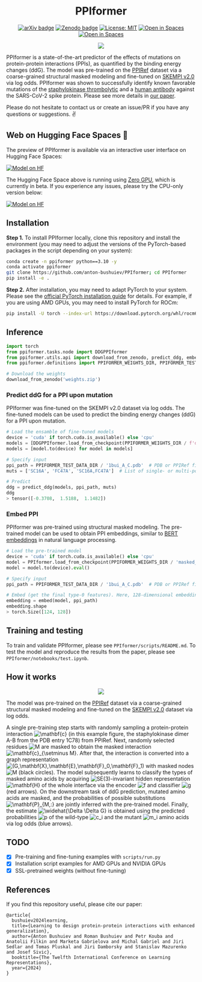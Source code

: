 <div align="center">

# PPIformer

[![arXiv badge](https://img.shields.io/badge/arXiv-2310.18515-b31b1b.svg)](https://arxiv.org/abs/2310.18515)
[![Zenodo badge](https://zenodo.org/badge/DOI/10.5281/zenodo.12789167.svg)](https://doi.org/10.5281/zenodo.12789167)
[![License: MIT](https://img.shields.io/badge/License-MIT-yellow.svg)](https://opensource.org/licenses/MIT)
[![Open in Spaces](https://huggingface.co/datasets/huggingface/badges/resolve/main/open-in-hf-spaces-sm-dark.svg)](https://huggingface.co/spaces/anton-bushuiev/PPIformer)
[![Open in Spaces](https://huggingface.co/datasets/huggingface/badges/resolve/main/open-in-hf-spaces-sm-dark.svg)](https://huggingface.co/spaces/anton-bushuiev/PPIformer-CPU)

</div>

<p align="center">
  <img src="assets/readme-dimer-close-up.png"/>
</p>

PPIformer is a state-of-the-art predictor of the effects of mutations on protein-protein interactions (PPIs), as quantified by the binding energy changes (ddG). The model was pre-trained on the [PPIRef](https://github.com/anton-bushuiev/PPIRef) dataset via a coarse-grained structural masked modeling and fine-tuned on [SKEMPI v2.0](https://life.bsc.es/pid/skempi2) via log odds. PPIformer was shown to successfully identify known favorable mutations of the [staphylokinase thrombolytic](https://pubmed.ncbi.nlm.nih.gov/10942387/) and a [human antibody](https://www.pnas.org/doi/10.1073/pnas.2122954119) against the SARS-CoV-2 spike protein. Please see more details in [our paper](https://arxiv.org/abs/2310.18515).

Please do not hesitate to contact us or create an issue/PR if you have any questions or suggestions. ✌️

## Web on Hugging Face Spaces 🤗

The preview of PPIformer is available via an interactive user interface on Hugging Face Spaces:

[![Model on HF](https://huggingface.co/datasets/huggingface/badges/resolve/main/model-on-hf-lg-dark.svg)](https://huggingface.co/spaces/anton-bushuiev/PPIformer)

The Hugging Face Space above is running using [Zero GPU](https://huggingface.co/zero-gpu-explorers), which is currently in beta. If you experience any issues, please try the CPU-only version below:

[![Model on HF](https://huggingface.co/datasets/huggingface/badges/resolve/main/model-on-hf-lg-dark.svg)](https://huggingface.co/spaces/anton-bushuiev/PPIformer-CPU)

## Installation

**Step 1.** To install PPIformer locally, clone this repository and install the environment (you may need to adjust the versions of the PyTorch-based packages in the script depending on your system):

```bash
conda create -n ppiformer python==3.10 -y
conda activate ppiformer
git clone https://github.com/anton-bushuiev/PPIformer; cd PPIformer
pip install -e .
```

**Step 2.** After installation, you may need to adapt PyTorch to your system. Please see the [official PyTorch
installation guide](https://pytorch.org/get-started/locally/) for details. For example, if you are using AMD GPUs, you may need to install PyTorch for ROCm:

```bash
pip install -U torch --index-url https://download.pytorch.org/whl/rocm6.0
```

## Inference

```python
import torch
from ppiformer.tasks.node import DDGPPIformer
from ppiformer.utils.api import download_from_zenodo, predict_ddg, embed
from ppiformer.definitions import PPIFORMER_WEIGHTS_DIR, PPIFORMER_TEST_DATA_DIR

# Download the weights
download_from_zenodo('weights.zip')
```

### Predict ddG for a PPI upon mutation

PPIformer was fine-tuned on the SKEMPI v2.0 dataset via log odds. The fine-tuned models can be used to predict the binding energy changes (ddG) for a PPI upon mutation.

```python
# Load the ensamble of fine-tuned models
device = 'cuda' if torch.cuda.is_available() else 'cpu'
models = [DDGPPIformer.load_from_checkpoint(PPIFORMER_WEIGHTS_DIR / f'ddg_regression/{i}.ckpt', map_location=torch.device('cpu')).eval() for i in range(3)]
models = [model.to(device) for model in models]

# Specify input
ppi_path = PPIFORMER_TEST_DATA_DIR / '1bui_A_C.pdb'  # PDB or PPIRef file (see https://ppiref.readthedocs.io/en/latest/extracting_ppis.html)
muts = ['SC16A', 'FC47A', 'SC16A,FC47A']  # List of single- or multi-point mutations

# Predict
ddg = predict_ddg(models, ppi_path, muts)
ddg
> tensor([-0.3708,  1.5188,  1.1482])
```

### Embed PPI

PPIformer was pre-trained using structural masked modeling. The pre-trained model can be used to obtain PPI embeddings, similar to [BERT embeddings](https://arxiv.org/abs/1810.04805) in natural language processing.

```python
# Load the pre-trained model
device = 'cuda' if torch.cuda.is_available() else 'cpu'
model = PPIformer.load_from_checkpoint(PPIFORMER_WEIGHTS_DIR / 'masked_modeling.ckpt', map_location=torch.device('cpu'))
model = model.to(device).eval()

# Specify input
ppi_path = PPIFORMER_TEST_DATA_DIR / '1bui_A_C.pdb'  # PDB or PPIRef file (see https://ppiref.readthedocs.io/en/latest/extracting_ppis.html)

# Embed (get the final type-0 features). Here, 128-dimensional embedding for each of 124 amino acids in the PPI
embedding = embed(model, ppi_path)
embedding.shape
> torch.Size([124, 128])
```

## Training and testing

To train and validate PPIformer, please see `PPIformer/scripts/README.md`. To test the model and reproduce the results from the paper, please see `PPIformer/notebooks/test.ipynb`.

## How it works

<p align="center">
  <img src="assets/readme-architecture.png"/>
</p>

The model was pre-trained on the [PPIRef](https://github.com/anton-bushuiev/PPIRef) dataset via a coarse-grained structural masked modeling and fine-tuned on the [SKEMPI v2.0](https://life.bsc.es/pid/skempi2) dataset via log odds. 

A single pre-training step starts with randomly sampling a protein-protein interaction <img src="https://latex.codecogs.com/gif.latex?\mathbf{c}" title="\mathbf{c}"/> (in this example figure, the staphylokinase dimer A-B from the PDB entry 1C78) from PPIRef. Next, randomly selected residues <img src="https://latex.codecogs.com/gif.latex?M" title="M"/> are masked to obtain the masked interaction <img src="https://latex.codecogs.com/gif.latex?%5Cmathbf%7Bc%7D_%7B%5Csetminus%20M%7D" title="\mathbf{c}_{\setminus M}"/>. After that, the interaction is converted into a graph representation <img src="https://latex.codecogs.com/gif.latex?(G,\mathbf{X},\mathbf{E},\mathbf{F}_0,\mathbf{F}_1)" title="(G,\mathbf{X},\mathbf{E},\mathbf{F}_0,\mathbf{F}_1)"/> with masked nodes <img src="https://latex.codecogs.com/gif.latex?M" title="M"/> (black circles). The model subsequently learns to classify the types of masked amino acids by acquiring <img src="https://latex.codecogs.com/gif.latex?SE(3)" title="SE(3)"/>-invariant hidden representation <img src="https://latex.codecogs.com/gif.latex?\mathbf{H}" title="\mathbf{H}"/> of the whole interface via the encoder <img src="https://latex.codecogs.com/gif.latex?f" title="f"/> and classifier <img src="https://latex.codecogs.com/gif.latex?g" title="g"/> (red arrows). On the downstream task of ddG prediction, mutated amino acids are masked, and the probabilities of possible substitutions <img src="https://latex.codecogs.com/gif.latex?\mathbf{P}_{M,:}" title="\mathbf{P}_{M,:}"/> are jointly inferred with the pre-trained model. Finally, the estimate <img src="https://latex.codecogs.com/gif.latex?%5Cwidehat%7B%5CDelta%20%5CDelta%20G%7D" title="\widehat{\Delta \Delta G}"/> is obtained using the predicted probabilities <img src="https://latex.codecogs.com/gif.latex?p" title="p"/> of the wild-type <img src="https://latex.codecogs.com/gif.latex?c_i" title="c_i"/> and the mutant <img src="https://latex.codecogs.com/gif.latex?m_i" title="m_i"/> amino acids via log odds (blue arrows).

## TODO

- [x] Pre-training and fine-tuning examples with `scripts/run.py`
- [x] Installation script examples for AMD GPUs and NVIDIA GPUs
- [x] SSL-pretrained weights (without fine-tuning)

## References

If you find this repository useful, please cite our paper:
```
@article{
  bushuiev2024learning,
  title={Learning to design protein-protein interactions with enhanced generalization},
  author={Anton Bushuiev and Roman Bushuiev and Petr Kouba and Anatolii Filkin and Marketa Gabrielova and Michal Gabriel and Jiri Sedlar and Tomas Pluskal and Jiri Damborsky and Stanislav Mazurenko and Josef Sivic},
  booktitle={The Twelfth International Conference on Learning Representations},
  year={2024}
}
```
